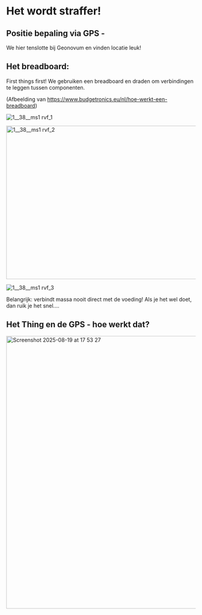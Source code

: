 # Het wordt straffer!

## Positie bepaling via GPS - 

We hier tenslotte bij Geonovum en vinden locatie leuk!

## Het breadboard:

First things first! We gebruiken een breadboard en draden om verbindingen te leggen tussen componenten.

(Afbeelding van https://www.budgetronics.eu/nl/hoe-werkt-een-breadboard)

![1__38__ms1 rvf_1](https://github.com/user-attachments/assets/c3629196-3a47-4481-82ab-f3e0f5d9ce59)

<img width="670" height="408" alt="1__38__ms1 rvf_2" src="https://github.com/user-attachments/assets/8b4b6081-9574-4e0f-bcb9-459f583d8935" />

![1__38__ms1 rvf_3](https://github.com/user-attachments/assets/fcf70c9c-df58-4496-9675-d9782186cd3f)

Belangrijk: verbindt massa nooit direct met de voeding! Als je het wel doet, dan ruik je het snel....

## Het Thing en de GPS - hoe werkt dat?

<img width="1121" height="725" alt="Screenshot 2025-08-19 at 17 53 27" src="https://github.com/user-attachments/assets/2049d0f2-d8e1-4d43-b10b-91fe0d582b08" />


